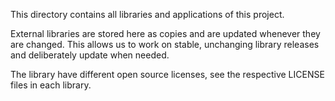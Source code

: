 This directory contains all libraries and applications of this project.

External libraries are stored here as copies and are updated whenever they are changed.
This allows us to work on stable, unchanging library releases and deliberately update
when needed.

The library have different open source licenses, see the respective LICENSE files in
each library.
